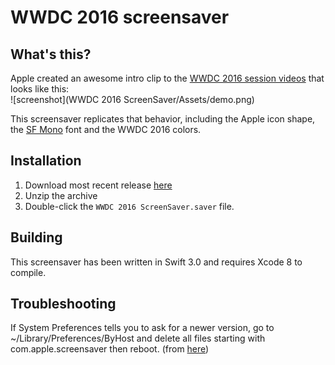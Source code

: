 # WWDC 2016 screensaver

## What's this?
Apple created an awesome intro clip to the [WWDC 2016 session videos](https://developer.apple.com/videos/wwdc2016/) that looks like this:    
![screenshot](WWDC 2016 ScreenSaver/Assets/demo.png)    

This screensaver replicates that behavior, including the Apple icon shape, the [SF Mono](http://daringfireball.net/linked/2016/04/20/san-fran-mono) font and the WWDC 2016 colors.

## Installation
1. Download most recent release [here](https://github.com/justMaku/wwdc2016screensaver/releases/latest)
2. Unzip the archive
3. Double-click the `WWDC 2016 ScreenSaver.saver` file.

## Building
This screensaver has been written in Swift 3.0 and requires Xcode 8 to compile.

## Troubleshooting
If System Preferences tells you to ask for a newer version, go to  ~/Library/Preferences/ByHost  and delete all files starting with  com.apple.screensaver  then reboot. (from [here](https://whichline.wordpress.com/2015/07/13/os-x-screensaver-swift-2-part-1/))
